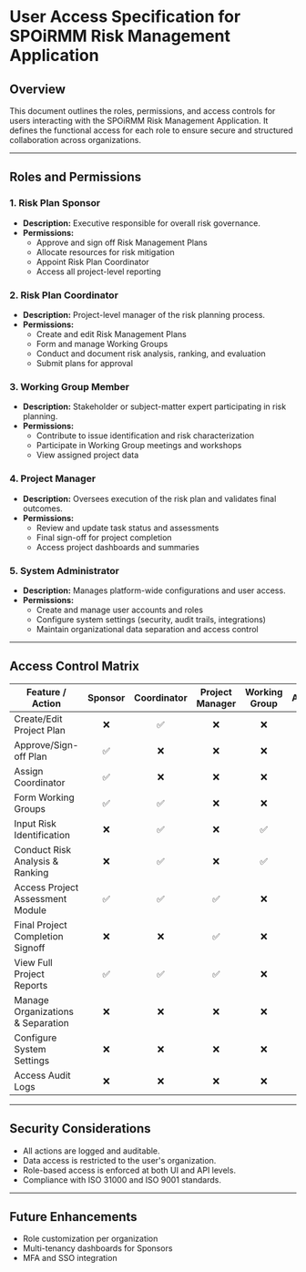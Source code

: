 
# User Access Specification for SPOiRMM Risk Management Application

## Overview
This document outlines the roles, permissions, and access controls for users interacting with the SPOiRMM Risk Management Application. It defines the functional access for each role to ensure secure and structured collaboration across organizations.

---

## Roles and Permissions

### 1. Risk Plan Sponsor
- **Description:** Executive responsible for overall risk governance.
- **Permissions:**
  - Approve and sign off Risk Management Plans
  - Allocate resources for risk mitigation
  - Appoint Risk Plan Coordinator
  - Access all project-level reporting

### 2. Risk Plan Coordinator
- **Description:** Project-level manager of the risk planning process.
- **Permissions:**
  - Create and edit Risk Management Plans
  - Form and manage Working Groups
  - Conduct and document risk analysis, ranking, and evaluation
  - Submit plans for approval

### 3. Working Group Member
- **Description:** Stakeholder or subject-matter expert participating in risk planning.
- **Permissions:**
  - Contribute to issue identification and risk characterization
  - Participate in Working Group meetings and workshops
  - View assigned project data

### 4. Project Manager
- **Description:** Oversees execution of the risk plan and validates final outcomes.
- **Permissions:**
  - Review and update task status and assessments
  - Final sign-off for project completion
  - Access project dashboards and summaries

### 5. System Administrator
- **Description:** Manages platform-wide configurations and user access.
- **Permissions:**
  - Create and manage user accounts and roles
  - Configure system settings (security, audit trails, integrations)
  - Maintain organizational data separation and access control

---

## Access Control Matrix

| Feature / Action                     | Sponsor | Coordinator | Project Manager | Working Group | Admin |
|-------------------------------------|:-------:|:-----------:|:---------------:|:-------------:|:-----:|
| Create/Edit Project Plan            |   ❌    |     ✅      |        ❌       |       ❌      |  ✅   |
| Approve/Sign-off Plan               |   ✅    |     ❌      |        ❌       |       ❌      |  ✅   |
| Assign Coordinator                  |   ✅    |     ❌      |        ❌       |       ❌      |  ✅   |
| Form Working Groups                 |   ✅    |     ✅      |        ❌       |       ❌      |  ✅   |
| Input Risk Identification           |   ❌    |     ✅      |        ❌       |       ✅      |  ✅   |
| Conduct Risk Analysis & Ranking     |   ❌    |     ✅      |        ❌       |       ✅      |  ✅   |
| Access Project Assessment Module    |   ✅    |     ✅      |        ✅       |       ❌      |  ✅   |
| Final Project Completion Signoff    |   ❌    |     ❌      |        ✅       |       ❌      |  ✅   |
| View Full Project Reports           |   ✅    |     ✅      |        ✅       |       ❌      |  ✅   |
| Manage Organizations & Separation   |   ❌    |     ❌      |        ❌       |       ❌      |  ✅   |
| Configure System Settings           |   ❌    |     ❌      |        ❌       |       ❌      |  ✅   |
| Access Audit Logs                   |   ❌    |     ❌      |        ❌       |       ❌      |  ✅   |

---

## Security Considerations
- All actions are logged and auditable.
- Data access is restricted to the user's organization.
- Role-based access is enforced at both UI and API levels.
- Compliance with ISO 31000 and ISO 9001 standards.

---

## Future Enhancements
- Role customization per organization
- Multi-tenancy dashboards for Sponsors
- MFA and SSO integration

